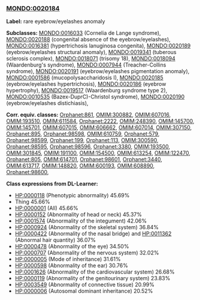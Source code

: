 
### [MONDO:0020184](http://purl.obolibrary.org/obo/MONDO_0020184)
**Label:** rare eyebrow/eyelashes anomaly

**Subclasses:** [MONDO:0016033](http://purl.obolibrary.org/obo/MONDO_0016033) (Cornelia de Lange syndrome), [MONDO:0020188](http://purl.obolibrary.org/obo/MONDO_0020188) (congenital absence of the eyebrow/eyelashes), [MONDO:0016381](http://purl.obolibrary.org/obo/MONDO_0016381) (hypertrichosis lanuginosa congenita), [MONDO:0020189](http://purl.obolibrary.org/obo/MONDO_0020189) (eyebrow/eyelashes structural anomaly), [MONDO:0019341](http://purl.obolibrary.org/obo/MONDO_0019341) (tuberous sclerosis complex), [MONDO:0018071](http://purl.obolibrary.org/obo/MONDO_0018071) (trisomy 18), [MONDO:0018094](http://purl.obolibrary.org/obo/MONDO_0018094) (Waardenburg's syndrome), [MONDO:0007944](http://purl.obolibrary.org/obo/MONDO_0007944) (Treacher-Collins syndrome), [MONDO:0020191](http://purl.obolibrary.org/obo/MONDO_0020191) (eyebrow/eyelashes pigmentation anomaly), [MONDO:0001586](http://purl.obolibrary.org/obo/MONDO_0001586) (mucopolysaccharidosis I), [MONDO:0020185](http://purl.obolibrary.org/obo/MONDO_0020185) (eyebrow/eyelashes hypertrichosis), [MONDO:0020186](http://purl.obolibrary.org/obo/MONDO_0020186) (eyebrow hypertrophy), [MONDO:0019517](http://purl.obolibrary.org/obo/MONDO_0019517) (Waardenburg syndrome type 2), [MONDO:0010535](http://purl.obolibrary.org/obo/MONDO_0010535) (Bazex-DuprC)-Christol syndrome), [MONDO:0020190](http://purl.obolibrary.org/obo/MONDO_0020190) (eyebrow/eyelashes distichiasis), 

**Corr. equiv. classes:** [Orphanet:861](http://www.orpha.net/ORDO/Orphanet_861), [OMIM:300882](http://purl.obolibrary.org/obo/OMIM_300882), [OMIM:607016](http://purl.obolibrary.org/obo/OMIM_607016), [OMIM:193510](http://purl.obolibrary.org/obo/OMIM_193510), [OMIM:611584](http://purl.obolibrary.org/obo/OMIM_611584), [Orphanet:2222](http://www.orpha.net/ORDO/Orphanet_2222), [OMIM:248390](http://purl.obolibrary.org/obo/OMIM_248390), [OMIM:145700](http://purl.obolibrary.org/obo/OMIM_145700), [OMIM:145701](http://purl.obolibrary.org/obo/OMIM_145701), [OMIM:607015](http://purl.obolibrary.org/obo/OMIM_607015), [OMIM:606662](http://purl.obolibrary.org/obo/OMIM_606662), [OMIM:607014](http://purl.obolibrary.org/obo/OMIM_607014), [OMIM:307150](http://purl.obolibrary.org/obo/OMIM_307150), [Orphanet:895](http://www.orpha.net/ORDO/Orphanet_895), [Orphanet:98598](http://www.orpha.net/ORDO/Orphanet_98598), [OMIM:610759](http://purl.obolibrary.org/obo/OMIM_610759), [Orphanet:579](http://www.orpha.net/ORDO/Orphanet_579), [Orphanet:98599](http://www.orpha.net/ORDO/Orphanet_98599), [Orphanet:199](http://www.orpha.net/ORDO/Orphanet_199), [Orphanet:113](http://www.orpha.net/ORDO/Orphanet_113), [OMIM:300590](http://purl.obolibrary.org/obo/OMIM_300590), [Orphanet:98595](http://www.orpha.net/ORDO/Orphanet_98595), [Orphanet:98596](http://www.orpha.net/ORDO/Orphanet_98596), [Orphanet:3380](http://www.orpha.net/ORDO/Orphanet_3380), [OMIM:193500](http://purl.obolibrary.org/obo/OMIM_193500), [OMIM:301845](http://purl.obolibrary.org/obo/OMIM_301845), [OMIM:191100](http://purl.obolibrary.org/obo/OMIM_191100), [OMIM:154500](http://purl.obolibrary.org/obo/OMIM_154500), [OMIM:613254](http://purl.obolibrary.org/obo/OMIM_613254), [OMIM:122470](http://purl.obolibrary.org/obo/OMIM_122470), [Orphanet:805](http://www.orpha.net/ORDO/Orphanet_805), [OMIM:614701](http://purl.obolibrary.org/obo/OMIM_614701), [Orphanet:98601](http://www.orpha.net/ORDO/Orphanet_98601), [Orphanet:3440](http://www.orpha.net/ORDO/Orphanet_3440), [OMIM:613717](http://purl.obolibrary.org/obo/OMIM_613717), [OMIM:148820](http://purl.obolibrary.org/obo/OMIM_148820), [OMIM:600193](http://purl.obolibrary.org/obo/OMIM_600193), [OMIM:608890](http://purl.obolibrary.org/obo/OMIM_608890), [Orphanet:98600](http://www.orpha.net/ORDO/Orphanet_98600), 

**Class expressions from DL-Learner:**

- [HP:0000118](http://purl.obolibrary.org/obo/HP_0000118) (Phenotypic abnormality) 45.69%
- Thing 45.66%
- [HP:0000001](http://purl.obolibrary.org/obo/HP_0000001) (All) 45.66%
- [HP:0000152](http://purl.obolibrary.org/obo/HP_0000152) (Abnormality of head or neck) 45.37%
- [HP:0001574](http://purl.obolibrary.org/obo/HP_0001574) (Abnormality of the integument) 42.06%
- [HP:0000924](http://purl.obolibrary.org/obo/HP_0000924) (Abnormality of the skeletal system) 36.84%
- [HP:0000422](http://purl.obolibrary.org/obo/HP_0000422) (Abnormality of the nasal bridge) and [HP:0011362](http://purl.obolibrary.org/obo/HP_0011362) (Abnormal hair quantity) 36.07%
- [HP:0000478](http://purl.obolibrary.org/obo/HP_0000478) (Abnormality of the eye) 34.50%
- [HP:0000707](http://purl.obolibrary.org/obo/HP_0000707) (Abnormality of the nervous system) 32.02%
- [HP:0000005](http://purl.obolibrary.org/obo/HP_0000005) (Mode of inheritance) 31.61%
- [HP:0000598](http://purl.obolibrary.org/obo/HP_0000598) (Abnormality of the ear) 30.76%
- [HP:0001626](http://purl.obolibrary.org/obo/HP_0001626) (Abnormality of the cardiovascular system) 26.68%
- [HP:0000119](http://purl.obolibrary.org/obo/HP_0000119) (Abnormality of the genitourinary system) 23.83%
- [HP:0003549](http://purl.obolibrary.org/obo/HP_0003549) (Abnormality of connective tissue) 20.99%
- [HP:0000006](http://purl.obolibrary.org/obo/HP_0000006) (Autosomal dominant inheritance) 20.52%


